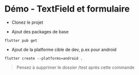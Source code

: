 # Démo - TextField et formulaire

- Clonez le projet

- Ajout des packages de base
```
flutter pub get
```

- Ajout de la platforme cible de dev, p.ex pour android
```
flutter create --platforms=android .
```

> Pensez à supprimer le dossier /test après cette commande

